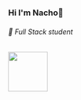 ### Hi I'm Nacho👋
 ###### 🌱 Full Stack student
<div style="display:flex; flex-direction: column;">
    <div style="display:flex;">
        <img width=80px; height=80px src="https://www.canva.com/design/DAF0Iyd6dy4/view"/>
        <div style="display:flex; flex-direction: column; margin-left: 10px; margin-top:-20px;">
</div>
<!--
**Nachogj35/Nachogj35** is a ✨ _special_ ✨ repository because its `README.md` (this file) appears on your GitHub profile.

Here are some ideas to get you started:

- 🔭 I’m currently working on ...
- 🌱 I’m currently learning ...
- 👯 I’m looking to collaborate on ...
- 🤔 I’m looking for help with ...
- 💬 Ask me about ...
- 📫 How to reach me: ...
- 😄 Pronouns: ...
- ⚡ Fun fact: ...
-->
